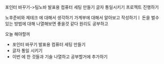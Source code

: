 포인터 바꾸기->팀노바 발표용 컴퓨터 세팅 만들기
글자 통일시키기
프로젝트 진행하기

노후준비와 제테크 에 대해서 생각하기
가계부에 대해서 알아보고 작성하기ㅣ
돈을 벌수있는 방법에 대해 나열해보면 좋을것 같다 원리도 공부하고


오늘 해야할꺼
- 포인터 바꾸기 발표용 컴퓨터 세팅 만들기
- 글자 통일 시키기
- 이번 에 한 것들과 기술 나열하고 공부할거에 추가하기
